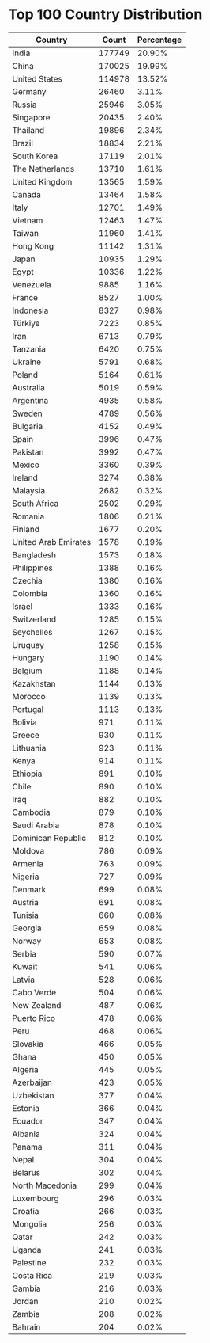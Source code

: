 # Top 100 Country Distribution
| Country | Count | Percentage |
|----|----|----|
| India | 177749 | 20.90% |
| China | 170025 | 19.99% |
| United States | 114978 | 13.52% |
| Germany | 26460 | 3.11% |
| Russia | 25946 | 3.05% |
| Singapore | 20435 | 2.40% |
| Thailand | 19896 | 2.34% |
| Brazil | 18834 | 2.21% |
| South Korea | 17119 | 2.01% |
| The Netherlands | 13710 | 1.61% |
| United Kingdom | 13565 | 1.59% |
| Canada | 13464 | 1.58% |
| Italy | 12701 | 1.49% |
| Vietnam | 12463 | 1.47% |
| Taiwan | 11960 | 1.41% |
| Hong Kong | 11142 | 1.31% |
| Japan | 10935 | 1.29% |
| Egypt | 10336 | 1.22% |
| Venezuela | 9885 | 1.16% |
| France | 8527 | 1.00% |
| Indonesia | 8327 | 0.98% |
| Türkiye | 7223 | 0.85% |
| Iran | 6713 | 0.79% |
| Tanzania | 6420 | 0.75% |
| Ukraine | 5791 | 0.68% |
| Poland | 5164 | 0.61% |
| Australia | 5019 | 0.59% |
| Argentina | 4935 | 0.58% |
| Sweden | 4789 | 0.56% |
| Bulgaria | 4152 | 0.49% |
| Spain | 3996 | 0.47% |
| Pakistan | 3992 | 0.47% |
| Mexico | 3360 | 0.39% |
| Ireland | 3274 | 0.38% |
| Malaysia | 2682 | 0.32% |
| South Africa | 2502 | 0.29% |
| Romania | 1806 | 0.21% |
| Finland | 1677 | 0.20% |
| United Arab Emirates | 1578 | 0.19% |
| Bangladesh | 1573 | 0.18% |
| Philippines | 1388 | 0.16% |
| Czechia | 1380 | 0.16% |
| Colombia | 1360 | 0.16% |
| Israel | 1333 | 0.16% |
| Switzerland | 1285 | 0.15% |
| Seychelles | 1267 | 0.15% |
| Uruguay | 1258 | 0.15% |
| Hungary | 1190 | 0.14% |
| Belgium | 1188 | 0.14% |
| Kazakhstan | 1144 | 0.13% |
| Morocco | 1139 | 0.13% |
| Portugal | 1113 | 0.13% |
| Bolivia | 971 | 0.11% |
| Greece | 930 | 0.11% |
| Lithuania | 923 | 0.11% |
| Kenya | 914 | 0.11% |
| Ethiopia | 891 | 0.10% |
| Chile | 890 | 0.10% |
| Iraq | 882 | 0.10% |
| Cambodia | 879 | 0.10% |
| Saudi Arabia | 878 | 0.10% |
| Dominican Republic | 812 | 0.10% |
| Moldova | 786 | 0.09% |
| Armenia | 763 | 0.09% |
| Nigeria | 727 | 0.09% |
| Denmark | 699 | 0.08% |
| Austria | 691 | 0.08% |
| Tunisia | 660 | 0.08% |
| Georgia | 659 | 0.08% |
| Norway | 653 | 0.08% |
| Serbia | 590 | 0.07% |
| Kuwait | 541 | 0.06% |
| Latvia | 528 | 0.06% |
| Cabo Verde | 504 | 0.06% |
| New Zealand | 487 | 0.06% |
| Puerto Rico | 478 | 0.06% |
| Peru | 468 | 0.06% |
| Slovakia | 466 | 0.05% |
| Ghana | 450 | 0.05% |
| Algeria | 445 | 0.05% |
| Azerbaijan | 423 | 0.05% |
| Uzbekistan | 377 | 0.04% |
| Estonia | 366 | 0.04% |
| Ecuador | 347 | 0.04% |
| Albania | 324 | 0.04% |
| Panama | 311 | 0.04% |
| Nepal | 304 | 0.04% |
| Belarus | 302 | 0.04% |
| North Macedonia | 299 | 0.04% |
| Luxembourg | 296 | 0.03% |
| Croatia | 266 | 0.03% |
| Mongolia | 256 | 0.03% |
| Qatar | 242 | 0.03% |
| Uganda | 241 | 0.03% |
| Palestine | 232 | 0.03% |
| Costa Rica | 219 | 0.03% |
| Gambia | 216 | 0.03% |
| Jordan | 210 | 0.02% |
| Zambia | 208 | 0.02% |
| Bahrain | 204 | 0.02% |
